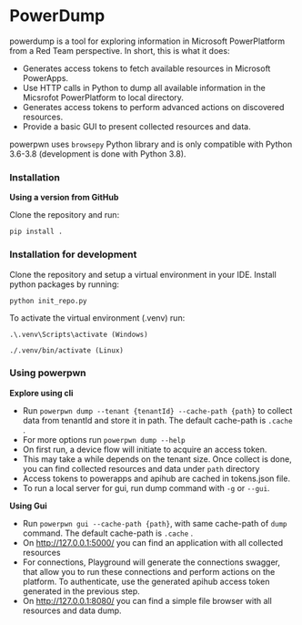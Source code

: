 # PowerDump


powerdump is a tool for exploring information in Microsoft PowerPlatform from a Red Team perspective. In short, this is what it does:
* Generates access tokens to fetch available resources in Microsoft PowerApps.
* Use HTTP calls in Python to dump all available information in the Micsrofot PowerPlatform to local directory.
* Generates access tokens to perform advanced actions on discovered resources.
* Provide a basic GUI to present collected resources and data.

powerpwn uses `browsepy` Python library and is only compatible with Python 3.6-3.8 (development is done with Python 3.8). 

### Installation
**Using a version from GitHub**

Clone the repository and run:

```
pip install .
```

### Installation for development
Clone the repository and setup a virtual environment in your IDE. Install python packages by running:

```
python init_repo.py

```
To activate the virtual environment (.venv) run:
```
.\.venv\Scripts\activate (Windows)

./.venv/bin/activate (Linux)

```

### Using powerpwn
**Explore using cli**
* Run `powerpwn dump --tenant {tenantId} --cache-path {path}` to collect data from tenantId and store it in path. The default cache-path is `.cache` .
* For more options run `powerpwn dump --help`
* On first run, a device flow will initiate to acquire an access token.
* This may take a while depends on the tenant size. Once collect is done, you can find collected resources and data under `path` directory
* Access tokens to powerapps and apihub are cached in tokens.json file.
* To run a local server for gui, run dump command with `-g` or `--gui`.

**Using Gui**
* Run `powerpwn gui --cache-path {path}`, with same cache-path of `dump` command. The default cache-path is `.cache` .
* On http://127.0.0.1:5000/ you can find an application with all collected resources
* For connections, Playground will generate the connections swagger, that allow you to run these connections and perform actions on the platform. To authenticate, use the generated apihub access token generated in the previous step.
* On http://127.0.0.1:8080/ you can find a simple file browser with all resources and data dump.
